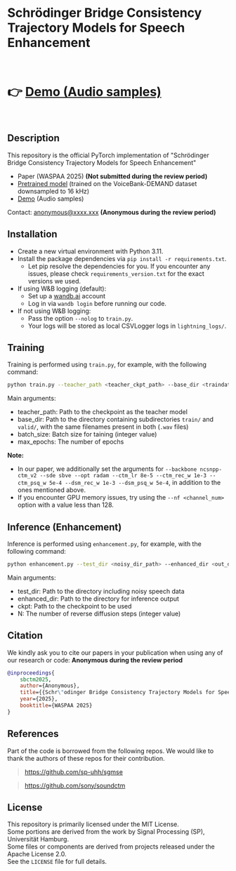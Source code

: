 # Schrödinger Bridge Consistency Trajectory Models for Speech Enhancement

<br>

# 👉 [**Demo (Audio samples)**](https://raw.githack.com/s0h1u2/anonymous/refs/heads/main/sbctm_demo.html)

<br>

## Description

This repository is the official PyTorch implementation of "Schrödinger Bridge Consistency Trajectory Models for Speech Enhancement"

- Paper (WASPAA 2025) **(Not submitted during the review period)**
- [Pretrained model](https://osf.io/download/f293c/?view_only=e406b105dd274657b7b33cea9dc764af) (trained on the VoiceBank-DEMAND dataset downsampled to 16 kHz)
- [Demo](https://raw.githack.com/s0h1u2/anonymous/refs/heads/main/sbctm_demo.html) (Audio samples)

Contact: anonymous@xxxx.xxx **(Anonymous during the review period)**

## Installation

- Create a new virtual environment with Python 3.11.
- Install the package dependencies via `pip install -r requirements.txt`.
    - Let pip resolve the dependencies for you. If you encounter any issues, please check `requirements_version.txt` for the exact versions we used.
- If using W&B logging (default):
    - Set up a [wandb.ai](https://wandb.ai/) account
    - Log in via `wandb login` before running our code.
- If not using W&B logging:
    - Pass the option `--nolog` to `train.py`.
    - Your logs will be stored as local CSVLogger logs in `lightning_logs/`.

## Training

Training is performed using `train.py`, for example, with the following command:
```bash
python train.py --teacher_path <teacher_ckpt_path> --base_dir <traindata_dir_path> --batch_size <batch_size> --max_epochs <max_epoch_num>
```
Main arguments:
- teacher_path: Path to the checkpoint as the teacher model
- base_dir: Path to the directory containing subdirectories `train/` and `valid/`, with the same filenames present in both (`.wav` files)
- batch_size: Batch size for taining (integer value)
- max_epochs: The number of epochs

**Note:**
- In our paper, we additionally set the arguments for `--backbone ncsnpp-ctm_v2 --sde sbve --opt radam --ctm_lr 8e-5 --ctm_rec_w 1e-3 --ctm_psq_w 5e-4 --dsm_rec_w 1e-3 --dsm_psq_w 5e-4`, in addition to the ones mentioned above.
- If you encounter GPU memory issues, try using the `--nf <channel_num>` option with a value less than 128.

## Inference (Enhancement)

Inference is performed using `enhancement.py`, for example, with the following command:
```bash
python enhancement.py --test_dir <noisy_dir_path> --enhanced_dir <out_dir_path> --ckpt <pretrained_ckpt_path> --N <nfe>
```
Main arguments:
- test_dir: Path to the directory including noisy speech data
- enhanced_dir: Path to the directory for inference output
- ckpt: Path to the checkpoint to be used
- N: The number of reverse diffusion steps (integer value)

## Citation

We kindly ask you to cite our papers in your publication when using any of our research or code:
**Anonymous during the review period**
```bib
@inproceedings{
    sbctm2025,
    author={Anonymous},
    title={{Schr\"odinger Bridge Consistency Trajectory Models for Speech Enhancement}},
    year={2025},
    booktitle={WASPAA 2025}
}
```

## References

Part of the code is borrowed from the following repos. We would like to thank the authors of these repos for their contribution.
> https://github.com/sp-uhh/sgmse

> https://github.com/sony/soundctm

## License

This repository is primarily licensed under the MIT License.  
Some portions are derived from the work by Signal Processing (SP), Universität Hamburg.  
Some files or components are derived from projects released under the Apache License 2.0.  
See the `LICENSE` file for full details.
